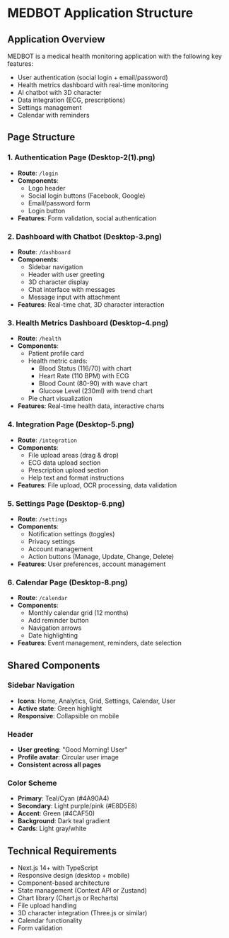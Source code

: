 # MEDBOT Application Structure

## Application Overview
MEDBOT is a medical health monitoring application with the following key features:
- User authentication (social login + email/password)
- Health metrics dashboard with real-time monitoring
- AI chatbot with 3D character
- Data integration (ECG, prescriptions)
- Settings management
- Calendar with reminders

## Page Structure

### 1. Authentication Page (Desktop-2(1).png)
- **Route**: `/login`
- **Components**:
  - Logo header
  - Social login buttons (Facebook, Google)
  - Email/password form
  - Login button
- **Features**: Form validation, social authentication

### 2. Dashboard with Chatbot (Desktop-3.png)
- **Route**: `/dashboard`
- **Components**:
  - Sidebar navigation
  - Header with user greeting
  - 3D character display
  - Chat interface with messages
  - Message input with attachment
- **Features**: Real-time chat, 3D character interaction

### 3. Health Metrics Dashboard (Desktop-4.png)
- **Route**: `/health`
- **Components**:
  - Patient profile card
  - Health metric cards:
    - Blood Status (116/70) with chart
    - Heart Rate (110 BPM) with ECG
    - Blood Count (80-90) with wave chart
    - Glucose Level (230ml) with trend chart
  - Pie chart visualization
- **Features**: Real-time health data, interactive charts

### 4. Integration Page (Desktop-5.png)
- **Route**: `/integration`
- **Components**:
  - File upload areas (drag & drop)
  - ECG data upload section
  - Prescription upload section
  - Help text and format instructions
- **Features**: File upload, OCR processing, data validation

### 5. Settings Page (Desktop-6.png)
- **Route**: `/settings`
- **Components**:
  - Notification settings (toggles)
  - Privacy settings
  - Account management
  - Action buttons (Manage, Update, Change, Delete)
- **Features**: User preferences, account management

### 6. Calendar Page (Desktop-8.png)
- **Route**: `/calendar`
- **Components**:
  - Monthly calendar grid (12 months)
  - Add reminder button
  - Navigation arrows
  - Date highlighting
- **Features**: Event management, reminders, date selection

## Shared Components

### Sidebar Navigation
- **Icons**: Home, Analytics, Grid, Settings, Calendar, User
- **Active state**: Green highlight
- **Responsive**: Collapsible on mobile

### Header
- **User greeting**: "Good Morning! User"
- **Profile avatar**: Circular user image
- **Consistent across all pages**

### Color Scheme
- **Primary**: Teal/Cyan (#4A90A4)
- **Secondary**: Light purple/pink (#E8D5E8)
- **Accent**: Green (#4CAF50)
- **Background**: Dark teal gradient
- **Cards**: Light gray/white

## Technical Requirements
- Next.js 14+ with TypeScript
- Responsive design (desktop + mobile)
- Component-based architecture
- State management (Context API or Zustand)
- Chart library (Chart.js or Recharts)
- File upload handling
- 3D character integration (Three.js or similar)
- Calendar functionality
- Form validation

